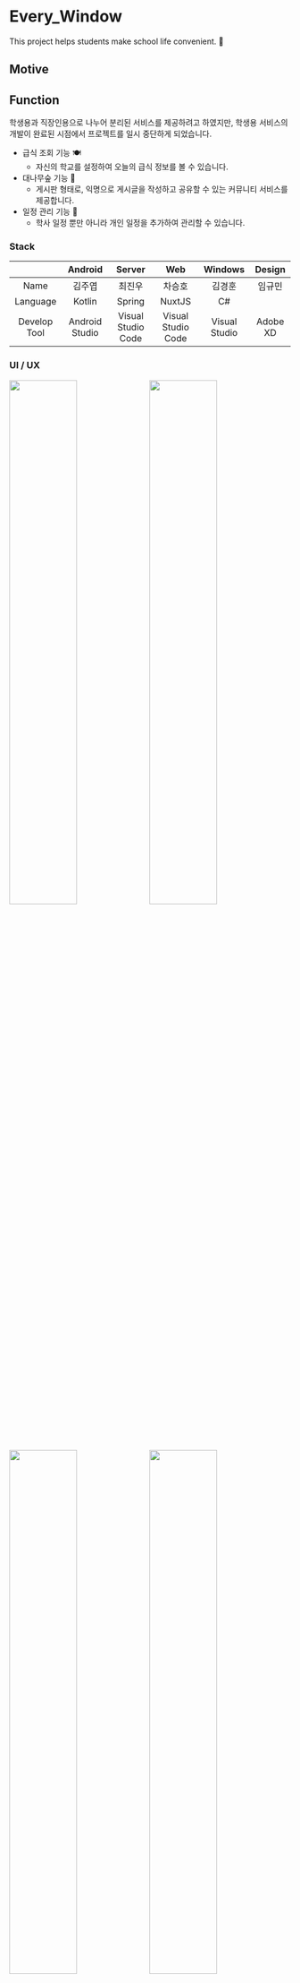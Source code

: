# Every_Window 

This project helps students make school life convenient. 🏫

## Motive

## Function
학생용과 직장인용으로 나누어 분리된 서비스를 제공하려고 하였지만, 학생용 서비스의 개발이 완료된 시점에서 프로젝트를 일시 중단하게 되었습니다.

- 급식 조회 기능 🍽
  - 자신의 학교를 설정하여 오늘의 급식 정보를 볼 수 있습니다.
- 대나무숲 기능 🌴
  - 게시판 형태로, 익명으로 게시글을 작성하고 공유할 수 있는 커뮤니티 서비스를 제공합니다.
- 일정 관리 기능 📅
  - 학사 일정 뿐만 아니라 개인 일정을 추가하여 관리할 수 있습니다.

### Stack

|                      | Android     | Server        | Web | Windows  | Design|
|:--------------------:|:---------------:|:------------------:|:-----:|:----:|:---:|
| Name | 김주엽 | 최진우       | 차승호 | 김경훈| 임규민|
| Language | Kotlin| Spring| NuxtJS| C#||
| Develop Tool     | Android Studio  | Visual Studio Code | Visual Studio Code| Visual Studio|  Adobe XD|

### UI / UX

<div>
<img src="https://user-images.githubusercontent.com/48943501/93597404-f753f600-f9f5-11ea-844f-86e0921d0a1a.png" width="49%" />
<img src="https://user-images.githubusercontent.com/48943501/93597481-16eb1e80-f9f6-11ea-9265-bc35c65c2d3a.png" width="49%" />
</div>
<div>
<img src="https://user-images.githubusercontent.com/48943501/93599386-05574600-f9f9-11ea-97e3-26ca8ae0f4b2.png" width="49%" />
<img src="https://user-images.githubusercontent.com/48943501/93599406-1011db00-f9f9-11ea-8800-87e3062fd04f.png" width="49%" />
</div>
<div>
<img src="https://user-images.githubusercontent.com/48943501/93599473-21f37e00-f9f9-11ea-9f54-fd2bf126fe9d.png" width="49%" />
</div>
